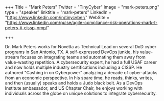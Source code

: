 +++
Title = "Mark Peters"
Twitter = "TinyCyber"
image = "mark-peters.png"
type = "speaker"
linktitle = "mark-peters"
LinkedIn = "https://www.linkedin.com/in/tinycyber/"
WebSite = "https://www.linkedin.com/pulse/agile-compliance-risk-operations-mark-t-peters-ii-cissp-pmp/"

+++

Dr. Mark Peters works for Novetta as Technical Lead on several DoD cyber programs in San Antonio, TX.  A self-expressed DevOps junkie, his value-stream focuses on integrating teams and automating them away from value-wasting repetition. A cybersecurity expert, he had a full USAF career and now holds multiple industry certifications including a CISSP.  He authored "Cashing in on Cyberpower" analyzing a decade of cyber-attacks from an economic perspective. In his spare time, he reads, thinks, writes, and then (usually) speaks and holds a Judo black belt.  As a DevOps Institute ambassador, and US Chapter Chair, he enjoys working with individuals across the globe on unique solutions to integrate cybersecurity.